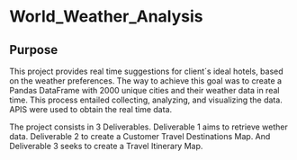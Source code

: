 # World_Weather_Analysis

## Purpose
This project provides real time suggestions for client´s ideal hotels, based on the weather preferences. The way to achieve this goal was to create a Pandas DataFrame with 2000 unique cities and their weather data in real time. This process entailed collecting, analyzing, and visualizing the data. APIS were used to obtain the real time data.

The project consists in 3 Deliverables. Deliverable 1 aims to retrieve wether data. Deliverable 2 to create a Customer Travel Destinations Map. And Deliverable 3 seeks to create a Travel Itinerary Map.
